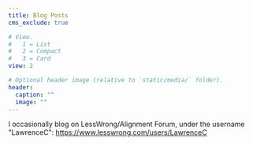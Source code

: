 ```yaml
---
title: Blog Posts
cms_exclude: true

# View.
#   1 = List
#   2 = Compact
#   3 = Card
view: 2

# Optional header image (relative to `static/media/` folder).
header:
  caption: ""
  image: ""
---
```


I occasionally blog on LessWrong/Alignment Forum, under the username "LawrenceC": https://www.lesswrong.com/users/LawrenceC
